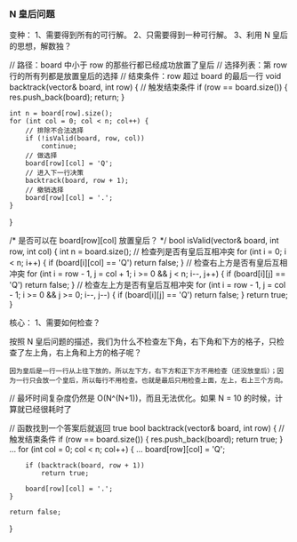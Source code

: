
### N 皇后问题

变种：
1、需要得到所有的可行解。
2、只需要得到一种可行解。
3、利用 N 皇后的思想，解数独？

// 路径：board 中小于 row 的那些行都已经成功放置了皇后
// 选择列表：第 row 行的所有列都是放置皇后的选择
// 结束条件：row 超过 board 的最后一行
void backtrack(vector<string>& board, int row) {
    // 触发结束条件
    if (row == board.size()) {
        res.push_back(board);
        return;
    }
    
    int n = board[row].size();
    for (int col = 0; col < n; col++) {
        // 排除不合法选择
        if (!isValid(board, row, col)) 
            continue;
        // 做选择
        board[row][col] = 'Q';
        // 进入下一行决策
        backtrack(board, row + 1);
        // 撤销选择
        board[row][col] = '.';
    }
}

/* 是否可以在 board[row][col] 放置皇后？ */
bool isValid(vector<string>& board, int row, int col) {
    int n = board.size();
    // 检查列是否有皇后互相冲突
    for (int i = 0; i < n; i++) {
        if (board[i][col] == 'Q')
            return false;
    }
    // 检查右上方是否有皇后互相冲突
    for (int i = row - 1, j = col + 1; 
            i >= 0 && j < n; i--, j++) {
        if (board[i][j] == 'Q')
            return false;
    }
    // 检查左上方是否有皇后互相冲突
    for (int i = row - 1, j = col - 1;
            i >= 0 && j >= 0; i--, j--) {
        if (board[i][j] == 'Q')
            return false;
    }
    return true;
}

核心：
1、需要如何检查？

按照 N 皇后问题的描述，我们为什么不检查左下角，右下角和下方的格子，只检查了左上角，右上角和上方的格子呢？

```
因为皇后是一行一行从上往下放的，所以左下方，右下方和正下方不用检查（还没放皇后）；因为一行只会放一个皇后，所以每行不用检查。也就是最后只用检查上面，左上，右上三个方向。
```

// 最坏时间复杂度仍然是 O(N^(N+1))，而且无法优化。如果 N = 10 的时候，计算就已经很耗时了


// 函数找到一个答案后就返回 true
bool backtrack(vector<string>& board, int row) {
    // 触发结束条件
    if (row == board.size()) {
        res.push_back(board);
        return true;
    }
    ...
    for (int col = 0; col < n; col++) {
        ...
        board[row][col] = 'Q';

        if (backtrack(board, row + 1))
            return true;
        
        board[row][col] = '.';
    }

    return false;
}

